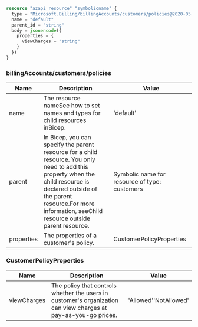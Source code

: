 ```terraform
resource "azapi_resource" "symbolicname" {
  type = "Microsoft.Billing/billingAccounts/customers/policies@2020-05-01"
  name = "default"
  parent_id = "string"
  body = jsonencode({
    properties = {
      viewCharges = "string"
    }
  })
}

```

### billingAccounts/customers/policies

| Name | Description | Value |
|-|-|-|
| name | The resource nameSee how to set names and types for child resources inBicep. | 'default' |
| parent | In Bicep, you can specify the parent resource for a child resource. You only need to add this property when the child resource is declared outside of the parent resource.For more information, seeChild resource outside parent resource. | Symbolic name for resource of type: customers |
| properties | The properties of a customer's policy. | CustomerPolicyProperties |


### CustomerPolicyProperties

| Name | Description | Value |
|-|-|-|
| viewCharges | The policy that controls whether the users in customer's organization can view charges at pay-as-you-go prices. | 'Allowed''NotAllowed' |


